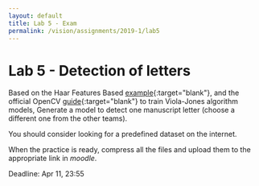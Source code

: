 ```yaml
---
layout: default
title: Lab 5 - Exam
permalink: /vision/assignments/2019-1/lab5
---
```


# Lab 5 - Detection of letters

Based on the Haar Features Based [example](https://github.com/cstopics/cstopics/tree/gh-pages/assets/code/vision/examples/violajones){:target="blank"}, and the official OpenCV [guide](https://docs.opencv.org/4.0.1/dc/d88/tutorial_traincascade.html){:target="blank"} to train Viola-Jones algorithm models, Generate a model to detect one manuscript letter (choose a different one from the other teams).

You should consider looking for a predefined dataset on the internet.

When the practice is ready, compress all the files and upload them to the appropriate link in *moodle*.

Deadline: Apr 11, 23:55
